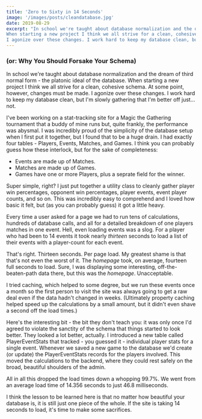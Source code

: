 ```yaml
---
title: 'Zero to Sixty in 14 Seconds'
image: '/images/posts/cleandatabase.jpg'
date: 2019-08-29
excerpt: "In school we're taught about database normalization and the dream of third normal form - the platonic ideal of the database.
When starting a new project I think we all strive for a clean, cohesive schema. At some point, however, changes must be made.
I agonize over these changes. I work hard to keep my database clean, but I'm slowly gathering that I'm better off just... not."
---
```


### (or: Why You Should Forsake Your Schema)

In school we're taught about database normalization and the dream of third normal form - the platonic ideal of the database.
When starting a new project I think we all strive for a clean, cohesive schema. At some point, however, changes must be made.
I agonize over these changes. I work hard to keep my database clean, but I'm slowly gathering that I'm better off just... not.

I've been working on a stat-tracking site for a Magic the Gathering tournament that a buddy of mine runs but, quite frankly,
the performance was abysmal. I was incredibly proud of the simplicity of the database setup when I first put it together,
but I found that to be a huge drain. I had exactly four tables - Players, Events, Matches, and Games. I think you can probably
guess how these interlock, but for the sake of completeness:

* Events are made up of Matches.
* Matches are made up of Games.
* Games have one or more Players, plus a seprate field for the winner.

Super simple, right? I just put together a utility class to cleanly gather player win percentages, opponent win percentages, 
player events, event player counts, and so on. This was incredibly easy to comprehend and I loved how basic it felt, but (as 
you can probably guess) it got a little heavy.

Every time a user asked for a page we had to run tens of calculations, hundreds of database calls, and all for a detailed breakdown
of one players matches in one event. Hell, even loading events was a slog. For a player who had been to 14 events it took nearly _thirteen_
seconds to load a list of their events with a player-count for each event.

That's right. Thirteen seconds. Per page load. My greatest shame is that that's not even the worst of it. The _homepage_ took, on average, fourteen
full seconds to load. Sure, I was displaying some interesting, off-the-beaten-path data there, but this was the _homepage_. Unacceptable.

I tried caching, which helped to some degree, but we run these events once a month so the first person to visit the site was always going
to get a raw deal even if the data hadn't changed in weeks. (Ultimately property caching helped speed up the calculations by a small amount,
but it didn't even shave a second off the load times.)

Here's the interesting bit - the bit they don't teach you: it was only once I'd agreed to violate the sanctity of the schema that things started
to look better. They looked a lot better, actually. I introduced a new table called PlayerEventStats that tracked - you guessed it - individual player
stats for a single event. Whenever we saved a new game to the database we'd create (or update) the PlayerEventStats records for the players involved.
This moved the calculations to the backend, where they could rest safely on the broad, beautiful shoulders of the admin.

All in all this dropped the load times down a whopping 99.7%. We went from an average load time of 14.356 seconds to just 46.8 milliseconds.

I think the lesson to be learned here is that no matter how beautiful your database is, it is still just one piece of the whole.
If the site is taking 14 seconds to load, it's time to make some sacrifices.